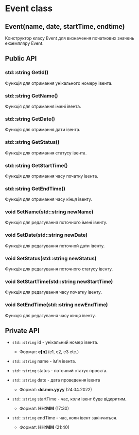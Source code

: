 # Event class

## Event(name, date, startTime, endtime)

Конструктор класу Event для визначення початкових значень екземпляру Event.

## Public API

### std::string GetId()

Функція для отримання унікального номеру івента.

### std::string GetName()

Функція для отримання імені івента.

### std::string GetDate()

Функція для отримання дати івента.

### std::string GetStatus()

Функція для отримання статусу івента.

### std::string GetStartTime()

Функція для отримання часу початку івента.

### std::string GetEndTime()

Функція для отримання часу кінця івенту.

### void SetName(std::string newName)

Функція для редагування поточного імені івенту.

### void SetDate(std::string newDate)

Функція для редагування поточной дати івенту.

### void SetStatus(std::string newStatus)

Функція для редагування поточного статусу івенту.

### void SetStartTime(std::string newStartTime)

Функція для редагування часу початку івенту.

### void SetEndTime(std::string newEndTime)

Функція для редагування часу кінця івенту.

## Private API

- `std::string` id - унікальний номер івента.

  - Формат: **e[n]** (e1, e2, e3 etc.)

- `std::string` name - ім'я івента.

- `std::string` status - поточний статус проєкта.

- `std::string` date - дата проведення івента

  - Формат: **dd.mm.yyyy** (24.04.2022)

- `std::string` startTime - час, коли івент буде відкритим.

  - Формат: **HH:MM** (17:30)

- `std::string` endTime - час, коли івент закінчиться.
  - Формат: **HH:MM** (21:40)
